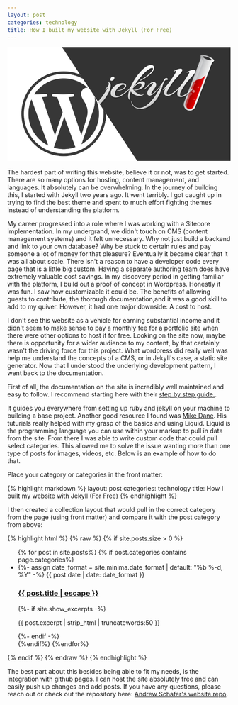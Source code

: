 ```yaml
---
layout: post
categories: technology
title: How I built my website with Jekyll (For Free)
---
```


![Wordpress versus Jekyll logos](/assets/img/technology/2019/05-28-how-i-built-my-website.jpg)

The hardest part of writing this website, believe it or not, was to get started. There are so many options for hosting, content management, and languages. It absolutely can be overwhelming. In the journey of building this, I started with Jekyll two years ago. It went terribly. I got caught up in trying to find the best theme and spent to much effort fighting themes instead of understanding the platform.

My career progressed into a role where I was working with a Sitecore implementation. In my undergrand, we didn't touch on CMS (content management systems) and it felt unnecessary. Why not just build a backend and link to your own database? Why be stuck to certain rules and pay someone a lot of money for that pleasure? Eventually it became clear that it was all about scale. There isn't a reason to have a developer code every page that is a little big custom. Having a separate authoring team does have extremely valuable cost savings. In my discovery period in getting familiar with the platform, I build out a proof of concept in Wordpress. Honestly it was fun. I saw how customizable it could be. The benefits of allowing guests to contribute, the thorough documentation,and it was a good skill to add to my quiver. However, it had one major downside: A cost to host.

I don't see this website as a vehicle for earning substantial income and it didn't seem to make sense to pay a monthly fee for a portfolio site when there were other options to host it for free. Looking on the site now, maybe there is opportunity for a wider audience to my content, by that certainly wasn't the driving force for this project. What wordpress did really well was help me understand the concepts of a CMS, or in Jekyll's case, a static site generator. Now that I understood the underlying development pattern, I went back to the documentation.

First of all, the documentation on the site is incredibly well maintained and easy to follow. I recommend starting here with their [step by step guide.](https://jekyllrb.com/docs/step-by-step/01-setup/).

It guides you everywhere from setting up ruby and jekyll on your machine to building a base project. Another good resource I found was [Mike Dane](https://www.youtube.com/watch?v=T1itpPvFWHI). His tuturials really helped with my grasp of the basics and using Liquid. Liquid is the programming language you can use within your markup to pull in data from the site. From there I was able to write custom code that could pull select categories. This allowed me to solve the issue wanting more than one type of posts for images, videos, etc. Below is an example of how to do that.

Place your category or categories in the front matter: 

{% highlight markdown %}
layout: post
categories: technology
title: How I built my website with Jekyll (For Free)
{% endhighlight %}

I then created a collection layout that would pull in the correct category from the page (using front matter) and compare it with the post category from above:

{% highlight html %}
{% raw %}
{% if site.posts.size > 0 %}
<ul>
    {% for post in site.posts%}
    {% if post.categories contains page.categories%}
    <li class="post-item">
        {%- assign date_format = site.minima.date_format | default: "%b %-d, %Y" -%}
        <span class="post-meta">{{ post.date | date: date_format }}</span>
        <h3>
            <a class="post-link" href="{{ post.url | relative_url }}">
                {{ post.title | escape }}
            </a>
        </h3>
        {%- if site.show_excerpts -%}
            <p>{{ post.excerpt | strip_html | truncatewords:50 }}</p>
        {%- endif -%}
    </li>
    {%endif%}
    {%endfor%}
</ul>
{% endif %}
{% endraw %}
{% endhighlight %}

The best part about this besides being able to fit my needs, is the integration with github pages. I can host the site absolutely free and can easily push up changes and add posts. If you have any questions, please reach out or check out the repository here: [Andrew Schafer's website repo](https://github.com/schaferandrew/schaferandrew.github.io).
